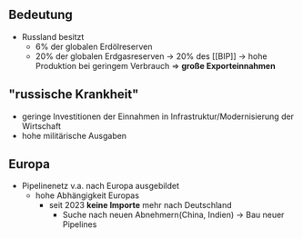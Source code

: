 ## Bedeutung
- Russland besitzt
	- 6% der globalen Erdölreserven
	- 20% der globalen Erdgasreserven 
-> 20% des [[BIP]]
-> hohe Produktion bei geringem Verbrauch => **große Exporteinnahmen**

## "russische Krankheit"
- geringe Investitionen der Einnahmen in Infrastruktur/Modernisierung der Wirtschaft
- hohe militärische Ausgaben

## Europa
- Pipelinenetz v.a. nach Europa ausgebildet
	- hohe Abhängigkeit Europas
		- seit 2023 **keine Importe** mehr nach Deutschland
			- Suche nach neuen Abnehmern(China, Indien) -> Bau neuer Pipelines 
	
